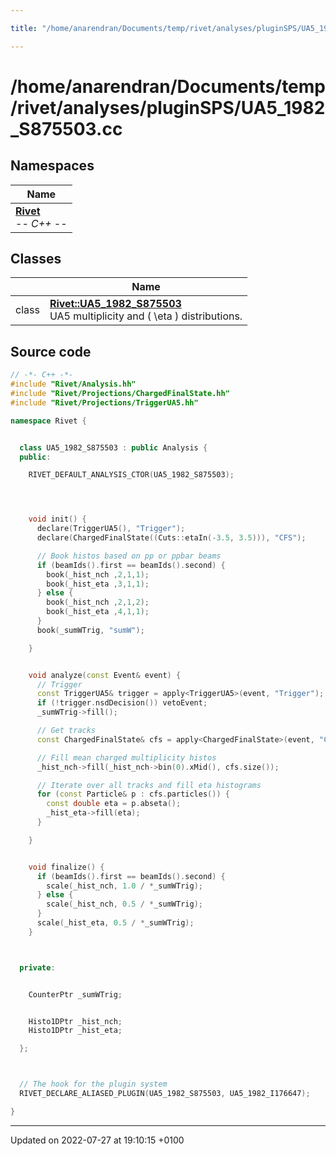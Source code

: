 ```yaml
---

title: "/home/anarendran/Documents/temp/rivet/analyses/pluginSPS/UA5_1982_S875503.cc"

---
```


# /home/anarendran/Documents/temp/rivet/analyses/pluginSPS/UA5_1982_S875503.cc



## Namespaces

| Name           |
| -------------- |
| **[Rivet](http://example.org/namespaces/namespacerivet/)** <br>-*- C++ -*-  |

## Classes

|                | Name           |
| -------------- | -------------- |
| class | **[Rivet::UA5_1982_S875503](http://example.org/classes/classrivet_1_1ua5__1982__s875503/)** <br>UA5 multiplicity and \( \eta \) distributions.  |




## Source code

```cpp
// -*- C++ -*-
#include "Rivet/Analysis.hh"
#include "Rivet/Projections/ChargedFinalState.hh"
#include "Rivet/Projections/TriggerUA5.hh"

namespace Rivet {


  class UA5_1982_S875503 : public Analysis {
  public:

    RIVET_DEFAULT_ANALYSIS_CTOR(UA5_1982_S875503);




    void init() {
      declare(TriggerUA5(), "Trigger");
      declare(ChargedFinalState((Cuts::etaIn(-3.5, 3.5))), "CFS");

      // Book histos based on pp or ppbar beams
      if (beamIds().first == beamIds().second) {
        book(_hist_nch ,2,1,1);
        book(_hist_eta ,3,1,1);
      } else {
        book(_hist_nch ,2,1,2);
        book(_hist_eta ,4,1,1);
      }
      book(_sumWTrig, "sumW");

    }


    void analyze(const Event& event) {
      // Trigger
      const TriggerUA5& trigger = apply<TriggerUA5>(event, "Trigger");
      if (!trigger.nsdDecision()) vetoEvent;
      _sumWTrig->fill();

      // Get tracks
      const ChargedFinalState& cfs = apply<ChargedFinalState>(event, "CFS");

      // Fill mean charged multiplicity histos
      _hist_nch->fill(_hist_nch->bin(0).xMid(), cfs.size());

      // Iterate over all tracks and fill eta histograms
      for (const Particle& p : cfs.particles()) {
        const double eta = p.abseta();
        _hist_eta->fill(eta);
      }

    }


    void finalize() {
      if (beamIds().first == beamIds().second) {
        scale(_hist_nch, 1.0 / *_sumWTrig);
      } else {
        scale(_hist_nch, 0.5 / *_sumWTrig);
      }
      scale(_hist_eta, 0.5 / *_sumWTrig);
    }



  private:


    CounterPtr _sumWTrig;


    Histo1DPtr _hist_nch;
    Histo1DPtr _hist_eta;

  };



  // The hook for the plugin system
  RIVET_DECLARE_ALIASED_PLUGIN(UA5_1982_S875503, UA5_1982_I176647);

}
```


-------------------------------

Updated on 2022-07-27 at 19:10:15 +0100
